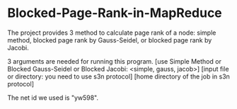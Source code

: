 Blocked-Page-Rank-in-MapReduce
==============================

The project provides 3 method to calculate page rank of a node: simple method, blocked page rank by Gauss-Seidel, or blocked page rank by Jacobi.

3 arguments are needed for running this program.
[use Simple Method or Blocked Gauss-Seidel or Blocked Jacobi: <simple, gauss, jacob>]
[input file or directory: you need to use s3n protocol]
[home directory of the job in s3n protocol]

The net id we used is "yw598".


